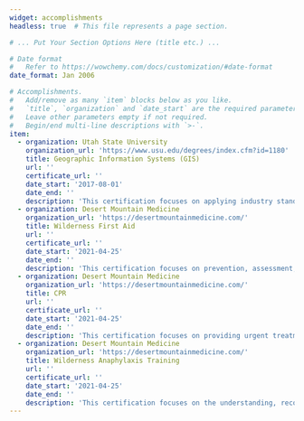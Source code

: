 ```yaml
---
widget: accomplishments
headless: true  # This file represents a page section.

# ... Put Your Section Options Here (title etc.) ...

# Date format
#   Refer to https://wowchemy.com/docs/customization/#date-format
date_format: Jan 2006

# Accomplishments.
#   Add/remove as many `item` blocks below as you like.
#   `title`, `organization` and `date_start` are the required parameters.
#   Leave other parameters empty if not required.
#   Begin/end multi-line descriptions with `>-`.
item:
  - organization: Utah State University 
    organization_url: 'https://www.usu.edu/degrees/index.cfm?id=1180'
    title: Geographic Information Systems (GIS)
    url: ''
    certificate_url: ''
    date_start: '2017-08-01'
    date_end: ''
    description: 'This certification focuses on applying industry standard GIS and remote sensing tools to natural resource issues.'
  - organization: Desert Mountain Medicine
    organization_url: 'https://desertmountainmedicine.com/'
    title: Wilderness First Aid
    url: ''
    certificate_url: ''
    date_start: '2021-04-25'
    date_end: ''
    description: 'This certification focuses on prevention, assessment, and treatment of environmental illnesses, recognizing, and stabilizing life threats caused by trauma as well as calling for rescue in the event of a wilderness emergency.'
  - organization: Desert Mountain Medicine
    organization_url: 'https://desertmountainmedicine.com/'
    title: CPR
    url: ''
    certificate_url: ''
    date_start: '2021-04-25'
    date_end: ''
    description: 'This certification focuses on providing urgent treatment of life threatening cardiac emergencies.'
  - organization: Desert Mountain Medicine
    organization_url: 'https://desertmountainmedicine.com/'
    title: Wilderness Anaphylaxis Training
    url: ''
    certificate_url: ''
    date_start: '2021-04-25'
    date_end: ''
    description: 'This certification focuses on the understanding, recognition, and treatment of anaphylaxis as well as emergency follow-up procedures.'
---
```

